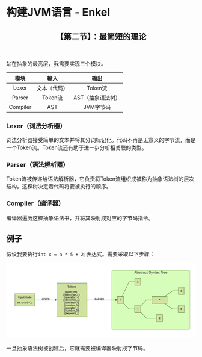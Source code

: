 # 构建JVM语言 - Enkel

<center><h2>【第二节】：最简短的理论</h2></center>


</br>

站在抽象的最高层，我需要实现三个模块。

|模块|输入|输出|
|:-:|:-:|:-:|
|Lexer|文本（代码）|Token流|
|Parser|Token流|AST（抽象语法树）|
|Compiler|AST|JVM字节码|

### Lexer（词法分析器）

词法分析器接受简单的文本并将其分词标记化。代码不再是无意义的字节流，而是一个Token流。Token流还有助于进一步分析相关联的类型。

### Parser（语法解析器）

Token流被传递给语法解析器，它负责将Token流组织成被称为抽象语法树的层次结构。这棵树决定着代码将要被执行的顺序。

### Compiler（编译器）

编译器遍历这棵抽象语法书，并将其映射成对应的字节码指令。

## 例子

假设我要执行`int x = a * 5 + 2;`表达式。需要采取以下步骤：

![step](./img/01-step.png)

一旦抽象语法树被创建后，它就需要被编译器映射成字节码。